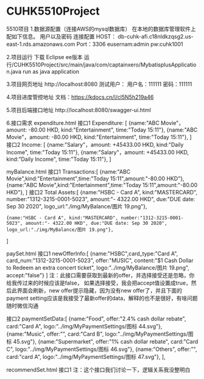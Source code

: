 # CUHK5510Project
5510项目
1.数据源配置（连接AWS的mysql数据库）
在本地的数据库管理软件上配如下信息。
用户以及密码
连接配置
HOST：
db-cuhk-afi.c18nldkzqsg2.us-east-1.rds.amazonaws.com
Port：3306
eusernam:admin
pw:cuhk1001

2.项目运行
下载 Eclipse ee版本
运行/CUHK5510Project/src/main/java/com/captainxero/MybatisplusApplication.java run as java application

3.项目网页地址
http://localhost:8080
测试用户：
用户名：111111
密码：111111

4.项目进度管控地址
文档：https://kdocs.cn/l/cl5N5h219a46

5.项目后端接口地址
http://localhost:8080/swagger-ui.html

6.接口需求
expenditure.html
接口1
Expenditure:
[
    {name:"ABC Movie"，amount: -80.00 HKD, kind:"Entertainment", time:"Today 15:11"}, 
    {name:"ABC Movie"，amount: -80.00 HKD, kind:"Entertainment", time:"Today 15:11"},
]
接口2
Income:
[
    {name:"Salary"，amount: +45433.00 HKD, kind:"Daily Income", time:"Today 15:11"},
    {name:"Salary"，amount: +45433.00 HKD, kind:"Daily Income", time:"Today 15:11"},
]

myBalance.html
接口1
Transactions:[
    {name:"ABC Movie",kind:"Entertainment",time:"Today 15:11",amount:"-80.00 HKD"},
    {name:"ABC Movie",kind:"Entertainment",time:"Today 15:11",amount:"-80.00 HKD"},
]
接口2
Total Assets:[
    {name:"HSBC - Card A", kind:"MASTERCARD", number:"1312-3215-0001-5023", amount:"- 4322.00 HKD", due:"DUE date: Sep 30 2020", logo_url:"./img/MyBalance/图片 19.png"},

    {name:"HSBC - Card A", kind:"MASTERCARD", number:"1312-3215-0001-5023", amount:"- 4322.00 HKD", due:"DUE date: Sep 30 2020", logo_url:"./img/MyBalance/图片 19.png"},
]

paySet.html
接口1
newOfferInfo:[ {name:"HSBC",card_type:"Card A", card_num:"1312-3215-0001-5023", offer:"MUSIC", content:"$1 Cash Dollar to Redeem an extra concert ticket", logo:"../img/MyBalance/图片 19.png", accept:"false"} ]
注：此接口需要获取到最新的offer，并选择接受还是忽略，你给我传过来的时候应该是false， 如果选择接受，我会把accept值设置成true，然后此界面会刷新，new offer提示隐藏，因为没有new offer了，并且下面的payment setting应该是我接受了最新offer的data，解释的也不是很好，有啥问题随时微信沟通

接口2
paymentSetData:[
                    {name:"Food", offer:"2.4% cash dollar rebate", card:"Card A", logo:"../img/MyPaymentSettings/图标 44.svg"},
                    {name:"Music", offer:"", card:"Card B", logo:"../img/MyPaymentSettings/图标 45.svg"},
                    {name:"Supermarket", offer:"1% cash dollar rebate", card:"Card C", logo:"../img/MyPaymentSettings/图标 46.svg"},
                    {name:"Others", offer:"", card:"card A", logo:"../img/MyPaymentSettings/图标 47.svg"},
                ],

recommendSet.html
接口1
注：这个接口我们讨论一下，逻辑关系我没整明白








